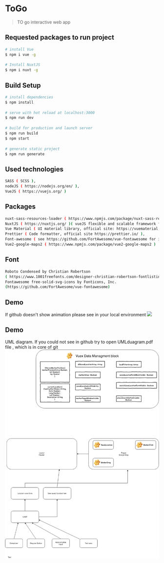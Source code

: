 # ToGo

> TO go interactive web app

## Requested packages to run project

``` bash
# install Vue
$ npm i vue -g

# Install NuxtJS
$ npm i nuxt -g

```

## Build Setup

``` bash
# install dependencies
$ npm install

# serve with hot reload at localhost:3000
$ npm run dev

# build for production and launch server
$ npm run build
$ npm start

# generate static project
$ npm run generate
```
## Used technologies

``` bash
SASS ( SCSS ),
nodeJS ( https://nodejs.org/en/ ),
VueJS ( https://vuejs.org/ )
```


## Packages
``` bash
nuxt-sass-resources-loader ( https://www.npmjs.com/package/nuxt-sass-resources-loader ),
NuxtJS ( https://nuxtjs.org/ )( vueJS flexible and scalable framework for web apps ),
Vue Material ( UI material library, official site: https://vuematerial.io ),
Prettier ( Code formatter, official site https://prettier.io/ ),
Font-awesome ( see https://github.com/FortAwesome/vue-fontawesome for its dependencies )
Vue2-google-maps2 ( https://www.npmjs.com/package/vue2-google-maps2 )
```

## Font
``` bash
Roboto Condensed by Christian Robertson
( https://www.1001freefonts.com/designer-christian-robertson-fontlisting )
Fontawesome free-solid-svg-icons by Fonticons, Inc.
(https://github.com/FortAwesome/vue-fontawesome)
```

## Demo
If github doesn't show animation please see in your local environment
![](demo.gif)

## Demo
UML diagram. If you could not see in github try to open UMLduagram.pdf file , which is in core of git
![](UMLstatic.png)